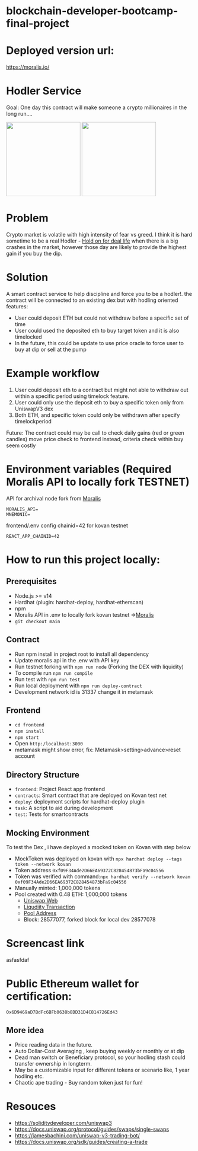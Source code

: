 # blockchain-developer-bootcamp-final-project

# **Deployed version url:**

https://moralis.io/

# **Hodler Service**
Goal: One day this contract will make someone a crypto millionaires in the long run....
<p float="center">
<img src="https://user-images.githubusercontent.com/28585719/135728318-f0c39a20-7720-4948-b52e-8ef7c7011ad2.png" height="200" />
<img src="https://user-images.githubusercontent.com/28585719/135728337-0f91cfd2-4ab0-4b2f-838d-6be9cee72d8d.png" height="200" />
</p>

# **Problem**
Crypto market is volatile with high intensity of fear vs greed. I think it is hard sometime to be a real Hodler - [Hold on for deal life]( https://www.investopedia.com/terms/h/hodl.asp) when there is a big crashes in the market, however those day are likely to provide the highest gain if you buy the dip. 

# **Solution**
A smart contract service to help discipline and force you to be a hodler!. the contract will be connected to an existing dex but with hodling oriented features:
* User could deposit ETH but could not withdraw before a specific set of time
* User could used the deposited eth to buy target token and it is also timelocked
* In the future, this could be update to use price oracle to force user to buy at dip or sell at the pump


# **Example workflow**
1. User could deposit eth to a contract but might not able to withdraw out within a specific period using timelock feature.
2. User could only use the deposit eth to buy a specific token only from UniswapV3 dex
3. Both ETH, and specific token could only be withdrawn after specify timelockperiod

Future: The contract could may be call to check daily gains (red or green candles)  move price check to frontend instead, criteria check within buy seem costly 

# **Environment variables (Required Moralis API to locally fork TESTNET)**
API for archival node fork from [Moralis](https://moralis.io/)
```
MORALIS_API=
MNEMONIC=
```

frontend/.env config chainid=42 for kovan testnet
```
REACT_APP_CHAINID=42
```
# **How to run this project locally:**
## **Prerequisites**
- Node.js >= v14
- Hardhat (plugin: hardhat-deploy, hardhat-etherscan)
- npm
- Moralis API in .env to locally fork kovan testnet =>[Moralis](https://moralis.io/)
- `git checkout main`


## **Contract**
- Run npm install in project root to install all dependency
- Update moralis api in the .env with API key
- Run testnet forking with `npm run node` (Forking the DEX with liquidity)
- To compile run `npm run compile`
- Run test with `npm run test`
- Run local deployment with `npm run deploy-contract`
- Development network id is 31337 change it in metamask

## **Frontend**
- `cd frontend`
- `npm install`
- `npm start`
- Open `http:/localhost:3000`
- metamask might show error, fix: Metamask>setting>advance>reset account
## **Directory Structure**
- `frontend`: Project React app frontend
- `contracts`: Smart contract that are deployed on Kovan test net
- `deploy`: deployment scripts for hardhat-deploy plugin
- `task`: A script to aid during development
- `test`: Tests for smartcontracts

## **Mocking Environment**
To test the Dex , i have deployed a mocked token on Kovan with step below
- MockToken was deployed on kovan with `npx hardhat deploy --tags token --network kovan`
- Token address `0xf09F34Ade2D66EA69372C828454873bFa9c04556`
- Token was verified with command:`npx hardhat verify --network kovan 0xf09F34Ade2D66EA69372C828454873bFa9c04556`
- Manually minted: 1,000,000 tokens
- Pool created with 0.48 ETH: 1,000,000 tokens
  - [Uniswap Web](https://app.uniswap.org/#/add/ETH/0xf09F34Ade2D66EA69372C828454873bFa9c04556/500)
  - [Liqudiity Transaction](https://kovan.etherscan.io/tx/0xc29e5ad0c1f3475a358477853050e5ebd33b69fba370f75c1fc59df66f0121cc)
  - [Pool Address](https://kovan.etherscan.io/address/0x0b3977134f3343565f569aa6d37bbb9e4680ae6f)
  - Block: 28577077, forked block for local dev 28577078

# **Screencast link**
asfasfdaf
# **Public Ethereum wallet for certification:**
`0x6D9469aD7BdFc6BFb0638b8DD31D4C814726Ed43`
## **More idea** 
* Price reading data in the future.
* Auto Dollar-Cost Averaging , keep buying weekly or monthly or at dip
* Dead man switch or Beneficiary protocol, so your hodling stash could transfer ownership in longterm.
* May be a customizable input for different tokens or scenario like, 1 year hodling etc.
* Chaotic ape trading - Buy random token just for fun!

# **Resouces**

* https://soliditydeveloper.com/uniswap3
* https://docs.uniswap.org/protocol/guides/swaps/single-swaps
* https://jamesbachini.com/uniswap-v3-trading-bot/
* https://docs.uniswap.org/sdk/guides/creating-a-trade
  